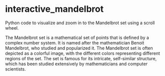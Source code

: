# interactive_mandelbrot
Python code to visualize and zoom in to the Mandelbrot set using a scroll wheel.


The Mandelbrot set is a mathematical set of points that is defined by a complex number system. It is named after the mathematician Benoit Mandelbrot, who studied and popularized it. The Mandelbrot set is often depicted as a colorful image, with the different colors representing different regions of the set. The set is famous for its intricate, self-similar structure, which has been studied extensively by mathematicians and computer scientists.

